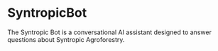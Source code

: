 # SyntropicBot
The Syntropic Bot is a conversational AI assistant designed to answer questions about Syntropic Agroforestry. 
